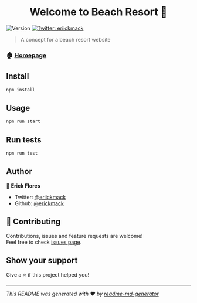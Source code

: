 <h1 align="center">Welcome to Beach Resort 👋</h1>
<p>
  <img alt="Version" src="https://img.shields.io/badge/version-1.0.0-blue.svg?cacheSeconds=2592000" />
  <a href="https://twitter.com/eriickmack">
    <img alt="Twitter: eriickmack" src="https://img.shields.io/twitter/follow/eriickmack.svg?style=social" target="_blank" />
  </a>
</p>

> A concept for a beach resort website

### 🏠 [Homepage](https://github.com/erickmack/resort)

## Install

```sh
npm install
```

## Usage

```sh
npm run start
```

## Run tests

```sh
npm run test
```

## Author

👤 **Erick Flores**

* Twitter: [@eriickmack](https://twitter.com/eriickmack)
* Github: [@erickmack](https://github.com/erickmack)

## 🤝 Contributing

Contributions, issues and feature requests are welcome!<br />Feel free to check [issues page](https://github.com/erickmack/resort/issues).

## Show your support

Give a ⭐️ if this project helped you!

***
_This README was generated with ❤️ by [readme-md-generator](https://github.com/kefranabg/readme-md-generator)_